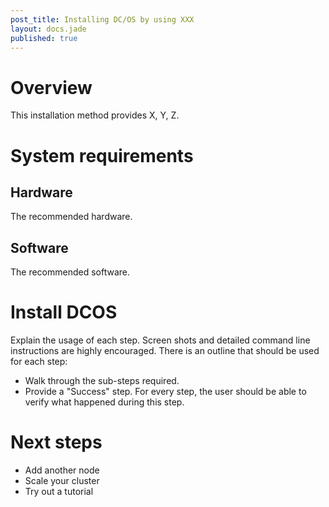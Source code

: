 ```yaml
---
post_title: Installing DC/OS by using XXX
layout: docs.jade
published: true
---
```


# Overview

This installation method provides X, Y, Z.

# System requirements

## Hardware
The recommended hardware.

## Software
The recommended software.

# Install DCOS

Explain the usage of each step. Screen shots and detailed command line instructions are highly encouraged. There is an outline that should be used for each step:

- Walk through the sub-steps required.
- Provide a "Success" step. For every step, the user should be able to verify what happened during this step.

# Next steps

- Add another node
- Scale your cluster
- Try out a tutorial

